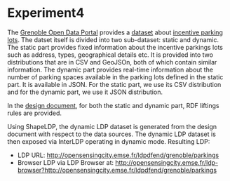 # Experiment4
The [Grenoble Open Data Portal](http://http://data.metropolegrenoble.fr/) provides a [dataset](http://data.metropolegrenoble.fr/ckan/dataset/parkings-relais-p-r) about [incentive parking lots](https://en.wikipedia.org/wiki/Park_and_ride). The datset itself is divided into two sub-dataset: static and dynamic. The static part provides fixed information about the incentive parkings lots such as address, types, geographical details etc. It is provided into two distributions that are in CSV and GeoJSOn, both of which contain similar information. The dynamic part provides real-time information about the number of parking spaces available in the parking lots defined in the static part. It is available in JSON. For the static part, we use its CSV distribution and for the dynamic part, we use it JSON distribution. 

In the [design document](https://github.com/noorbakerally/LDPDatasetExamples/blob/master/DesignDocuments/dGrenobleParking.ttl), for both the static and dynamic part, RDF liftings rules are provided. 

Using ShapeLDP, the dynamic LDP dataset is generated from the design document with respect to the data sources. The dynamic LDP dataset is then exposed via InterLDP operating in dynamic mode. 
Resulting LDP: 
- LDP URL: http://opensensingcity.emse.fr/ldpdfend/grenoble/parkings
- Browser LDP via LDP Browser at: http://opensensingcity.emse.fr/ldp-browser?http://opensensingcity.emse.fr/ldpdfend/grenoble/parkings